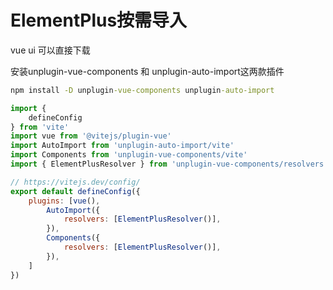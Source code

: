 # ElementPlus按需导入

vue ui 可以直接下载

安装unplugin-vue-components 和 unplugin-auto-import这两款插件

```cmd
npm install -D unplugin-vue-components unplugin-auto-import
```

```js
import {
	defineConfig
} from 'vite'
import vue from '@vitejs/plugin-vue'
import AutoImport from 'unplugin-auto-import/vite'
import Components from 'unplugin-vue-components/vite'
import { ElementPlusResolver } from 'unplugin-vue-components/resolvers'

// https://vitejs.dev/config/
export default defineConfig({
	plugins: [vue(),
		AutoImport({
			resolvers: [ElementPlusResolver()],
		}),
		Components({
			resolvers: [ElementPlusResolver()],
		}),
	]
})
```
